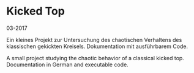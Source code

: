 # Kicked Top

03-2017

Ein kleines Projekt zur Untersuchung des chaotischen Verhaltens des klassischen gekickten Kreisels.
Dokumentation mit ausführbarem Code.

A small project studying the chaotic behavior of a classical kicked top.
Documentation in German and executable code.
